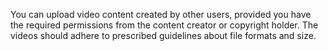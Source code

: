 You can upload video content created by other users, provided you have the required permissions from the content creator or copyright holder.  The videos should adhere to prescribed guidelines about file formats and size.
